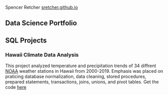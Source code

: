 
Spencer Retcher
[sretcher.github.io](https://github.com/sretcher/sretcher.github.io)
## Data Science Portfolio








## SQL Projects

### Hawaii Climate Data Analysis

This project analyzed temperature and precipitation trends of 34 diffrent [NOAA](https://www.ncdc.noaa.gov/cdo-web/) weather stations in Hawaii from 2000-2019. Emphasis was placed on praticing database normalization, data cleaning, stored procedures, prepared statements, transactions, joins, unions, and pivot tables. Get the code [here](https://github.com/sretcher/hawaii_weather)
